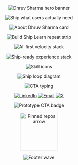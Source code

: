 <p align="center">
  <img src="https://capsule-render.vercel.app/api?type=waving&height=220&color=0:0D0A2C,100:6F00FF&text=Dhruv%20Sharma&fontColor=F8F9FF&fontAlignY=40&desc=Fastest%20Iterating%20AI%20Developer&descAlignY=60&descAlign=52&animation=fadeIn" alt="Dhruv Sharma hero banner">
</p>

<p align="center">
  <img src="https://github.com/Dhruv2mars/Dhruv2mars/blob/main/assets/tagline.svg?raw=1" alt="Ship what users actually need">
</p>

<p align="center">
  <img src="https://github.com/Dhruv2mars/Dhruv2mars/blob/main/assets/about-card.svg?raw=1" alt="About Dhruv Sharma card">
</p>

<p align="center">
  <img src="https://github.com/Dhruv2mars/Dhruv2mars/blob/main/assets/manifesto-strip.svg?raw=1" alt="Build Ship Learn repeat strip">
</p>

<p align="center">
  <img src="https://github.com/Dhruv2mars/Dhruv2mars/blob/main/assets/ai-velocity.svg?raw=1" alt="AI-first velocity stack">
</p>

<p align="center">
  <img src="https://github.com/Dhruv2mars/Dhruv2mars/blob/main/assets/stack-bento.svg?raw=1" alt="Ship-ready experience stack">
</p>

<p align="center">
  <img src="https://skillicons.dev/icons?i=react,nextjs,ts,nodejs,python,fastapi,postgres,prisma,tailwind,threejs,figma,notion&perline=6&theme=dark" alt="Skill icons">
</p>

<p align="center">
  <img src="https://github.com/Dhruv2mars/Dhruv2mars/blob/main/assets/ship-loop.svg?raw=1" alt="Ship loop diagram">
</p>

<p align="center">
  <img src="https://readme-typing-svg.herokuapp.com?font=Space+Grotesk&size=20&duration=3000&pause=1200&color=F6C177&center=true&vCenter=true&width=520&lines=Need+a+v1+by+tomorrow%3F;Let's+prototype+in+4+hours." alt="CTA typing">
</p>

<p align="center">
  <a href="https://www.linkedin.com/in/dhruv2mars" target="_blank"><img src="https://img.shields.io/badge/LinkedIn-0A66C2?style=for-the-badge&logo=linkedin&logoColor=white" alt="LinkedIn"></a>
  <a href="mailto:dhruv2mars@gmail.com"><img src="https://img.shields.io/badge/Email-FF4D4D?style=for-the-badge&logo=gmail&logoColor=white" alt="Email"></a>
  <a href="https://x.com/Dhruv2mars" target="_blank"><img src="https://img.shields.io/badge/X-000000?style=for-the-badge&logo=x&logoColor=white" alt="X"></a>
</p>

<p align="center">
  <img src="https://img.shields.io/badge/DM%20me%20for%20a%204h%20prototype-6F00FF?style=for-the-badge&logo=zapier&logoColor=white" alt="Prototype CTA badge">
</p>

<p align="center">
  <img src="https://github.com/Dhruv2mars/Dhruv2mars/blob/main/assets/down-arrow.svg?raw=1" alt="Pinned repos arrow" width="120">
</p>

<p align="center">
  <img src="https://capsule-render.vercel.app/api?type=waving&height=140&color=0:6F00FF,100:FF4D4D&section=footer" alt="Footer wave">
</p>
